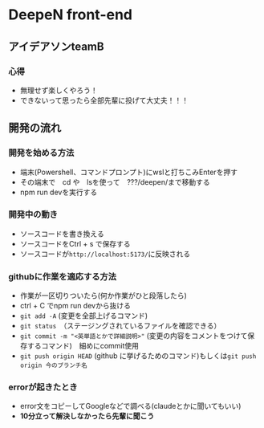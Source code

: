 # DeepeN front-end

## アイデアソンteamB

### 心得
- 無理せず楽しくやろう！
- できないって思ったら全部先輩に投げて大丈夫！！！

## 開発の流れ

### 開発を始める方法
- 端末(Powershell、コマンドプロンプト)にwslと打ちこみEnterを押す
- その端末で　cd や　lsを使って　???/deepen/まで移動する
- npm run devを実行する

### 開発中の動き
- ソースコードを書き換える
- ソースコードをCtrl + s で保存する
- ソースコードが`http://localhost:5173/`に反映される

### githubに作業を適応する方法
- 作業が一区切りついたら(何か作業がひと段落したら)
- ctrl + C でnpm run devから抜ける
- `git add -A` (変更を全部上げるコマンド)
- `git status`　（ステージングされているファイルを確認できる）
- `git commit -m "<英単語とかで詳細説明>"` (変更の内容をコメントをつけて保存するコマンド)　細めにcommit使用
- `git push origin HEAD` (github に挙げるためのコマンド)もしくは`git push origin 今のブランチ名`

### errorが起きたとき
- error文をコピーしてGoogleなどで調べる(claudeとかに聞いてもいい)
- **10分立って解決しなかったら先輩に聞こう**

